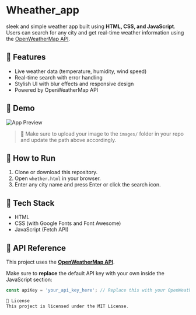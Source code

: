 # Wheather_app
 sleek and simple weather app built using **HTML, CSS, and JavaScript**. Users can search for any city and get real-time weather information using the [OpenWeatherMap API](https://openweathermap.org/).
## 🔧 Features

- Live weather data (temperature, humidity, wind speed)
- Real-time search with error handling
- Stylish UI with blur effects and responsive design
- Powered by OpenWeatherMap API

## 🚀 Demo

![App Preview](![Image](https://github.com/user-attachments/assets/2e5518a7-4a71-4e10-9e47-85425aa10dd9))

> 📌 Make sure to upload your image to the `images/` folder in your repo and update the path above accordingly.

## 📁 How to Run

1. Clone or download this repository.
2. Open `whether.html` in your browser.
3. Enter any city name and press Enter or click the search icon.

## 🧠 Tech Stack

- HTML
- CSS (with Google Fonts and Font Awesome)
- JavaScript (Fetch API)

## 📌 API Reference

This project uses the **[OpenWeatherMap API](https://openweathermap.org/api)**.

Make sure to **replace** the default API key with your own inside the JavaScript section:

```javascript
const apiKey = 'your_api_key_here'; // Replace this with your OpenWeatherMap API key

📄 License
This project is licensed under the MIT License.
